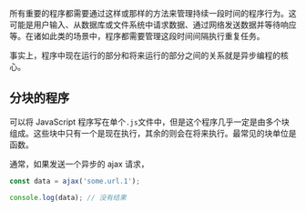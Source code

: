 所有重要的程序都需要通过这样或那样的方法来管理持续一段时间的程序行为。这可能是用户输入、从数据库或文件系统中请求数据、通过网络发送数据并等待响应等。在诸如此类的场景中，程序都需要管理这段时间间隔执行重复任务。

事实上，程序中现在运行的部分和将来运行的部分之间的关系就是异步编程的核心。

## 分块的程序

可以将 JavaScript 程序写在单个`.js`文件中，但是这个程序几乎一定是由多个块组成。这些块中只有一个是现在执行，其余的则会在将来执行。最常见的块单位是函数。

通常，如果发送一个异步的 ajax 请求，

```js
const data = ajax('some.url.1');

console.log(data); // 没有结果
```

